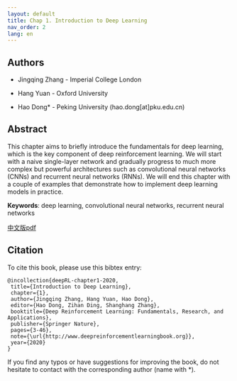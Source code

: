 ```yaml
---
layout: default
title: Chap 1. Introduction to Deep Learning
nav_order: 2
lang: en
---
```


## Authors

* Jingqing Zhang - Imperial College London 

* Hang Yuan - Oxford University

* Hao Dong* - Peking University  (hao.dong[at]pku.edu.cn)

## Abstract

This chapter aims to briefly introduce the fundamentals for deep learning, which is the key component of deep reinforcement learning. We will start with a naive single-layer network and gradually progress to much more complex but powerful architectures such as convolutional neural networks (CNNs) and recurrent neural networks (RNNs). We will end this chapter with a couple of examples that demonstrate how to implement deep learning models in practice.

**Keywords**: deep learning, convolutional neural networks, recurrent neural networks

[中文版pdf](/assets/pdfs/ch1.pdf)

## Citation

To cite this book, please use this bibtex entry:

```
@incollection{deepRL-chapter1-2020,
 title={Introduction to Deep Learning},
 chapter={1},
 author={Jingqing Zhang, Hang Yuan, Hao Dong},
 editor={Hao Dong, Zihan Ding, Shanghang Zhang},
 booktitle={Deep Reinforcement Learning: Fundamentals, Research, and Applications},
 publisher={Springer Nature},
 pages={3-46},
 note={\url{http://www.deepreinforcementlearningbook.org}},
 year={2020}
}

```





If you find any typos or have suggestions for improving the book, do not hesitate to contact with the corresponding author (name with *).